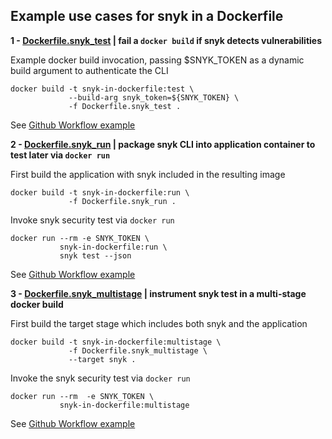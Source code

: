## Example use cases for snyk in a Dockerfile
__1 - [Dockerfile.snyk_test](Dockerfile.snyk_test) | fail a `docker build` if snyk detects vulnerabilities__

Example docker build invocation, passing $SNYK_TOKEN as a dynamic build argument to authenticate the CLI
```
docker build -t snyk-in-dockerfile:test \
             --build-arg snyk_token=${SNYK_TOKEN} \
             -f Dockerfile.snyk_test .
```

See [Github Workflow example](https://github.com/snyk-playground/snyk-in-dockerfile-examples/actions/workflows/snyk_test.yml)

__2 - [Dockerfile.snyk_run](Dockerfile.snyk_run) | package snyk CLI into application container to test later via `docker run`__

First build the application with snyk included in the resulting image
```
docker build -t snyk-in-dockerfile:run \
             -f Dockerfile.snyk_run .
```
Invoke snyk security test via `docker run`
```
docker run --rm -e SNYK_TOKEN \
           snyk-in-dockerfile:run \
           snyk test --json
```

See [Github Workflow example](https://github.com/snyk-playground/snyk-in-dockerfile-examples/actions/workflows/snyk_run.yml)

__3 - [Dockerfile.snyk_multistage](Dockerfile.snyk_multistage) | instrument snyk test in a multi-stage docker build__

First build the target stage which includes both snyk and the application
```
docker build -t snyk-in-dockerfile:multistage \
             -f Dockerfile.snyk_multistage \
             --target snyk .
```
Invoke the snyk security test via `docker run`
```
docker run --rm  -e SNYK_TOKEN \
           snyk-in-dockerfile:multistage
```

See [Github Workflow example](https://github.com/snyk-playground/snyk-in-dockerfile-examples/actions/workflows/snyk_multistage.yml)

